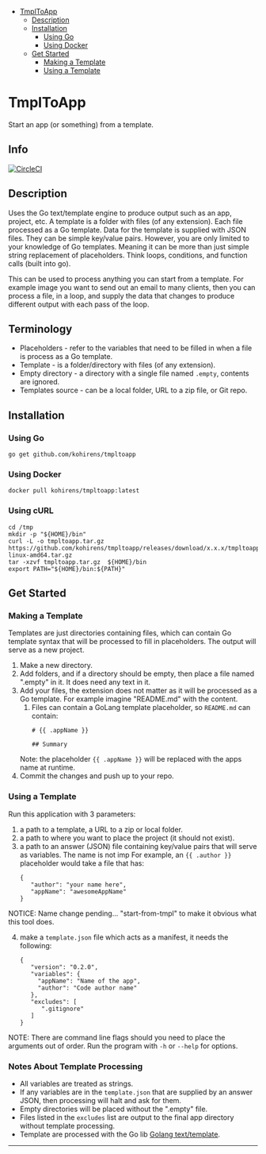* [TmplToApp](#tmpltoapp)
    * [Description](#description)
    * [Installation](#installation)
        * [Using Go](#using-go)
        * [Using Docker](#using-docker)
    * [Get Started](#get-started)
        * [Making a Template](#making-a-template)
        * [Using a Template](#using-a-template)

# TmplToApp

Start an app (or something) from a template.

## Info

[![CircleCI](https://dl.circleci.com/status-badge/img/gh/kohirens/tmpltoapp/tree/main.svg?style=shield)](https://dl.circleci.com/status-badge/redirect/gh/kohirens/tmpltoapp/tree/main)

## Description

Uses the Go text/template engine to produce output such as an app, project, etc.
A template is a folder with files (of any extension). Each file processed as a
Go template. Data for the template is supplied with JSON files. They can be
simple key/value pairs. However, you are only limited to your knowledge of Go
templates. Meaning it can be more than just simple string replacement of
placeholders. Think loops, conditions, and function calls (built into go).

This can be used to process anything you can start from a template. For example
image you want to send out an email to many clients, then you can process
a file, in a loop, and supply the data that changes to produce different output
with each pass of the loop.

## Terminology

* Placeholders - refer to the variables that need to be filled in when a file
  is process as a Go template.
* Template - is a folder/directory with files (of any extension).
* Empty directory - a directory with a single file named `.empty`, contents
  are ignored.
* Templates source - can be a local folder, URL to a zip file, or Git repo.

## Installation

### Using Go

```
go get github.com/kohirens/tmpltoapp
```

### Using Docker

```
docker pull kohirens/tmpltoapp:latest
```

### Using cURL

```
cd /tmp
mkdir -p "${HOME}/bin"
curl -L -o tmpltoapp.tar.gz https://github.com/kohirens/tmpltoapp/releases/download/x.x.x/tmpltoapp-linux-amd64.tar.gz
tar -xzvf tmpltoapp.tar.gz  ${HOME}/bin
export PATH="${HOME}/bin:${PATH}"
```

## Get Started

### Making a Template

Templates are just directories containing files, which can contain Go template
syntax that will be processed to fill in placeholders. The output will serve as
a new project.

1. Make a new directory.
2. Add folders, and if a directory should be empty, then place a file named
   ".empty" in it. It does need any text in it.
3. Add your files, the extension does not matter as it will be processed as a Go template. For example imagine "README.md" with the content.
   1. Files can contain a GoLang template placeholder, so `README.md` can contain:
      ```gotemplate
      # {{ .appName }}

      ## Summary
      ```
   Note: the placeholder `{{ .appName }}` will be replaced with the apps name at runtime.
4. Commit the changes and push up to your repo.

### Using a Template

Run this application with 3 parameters:
1. a path to a template, a URL to a zip or local folder.
2. a path to where you want to place the project (it should not exist).
3. a path to an answer (JSON) file containing key/value pairs that will
   serve as variables. The name is not imp For example, an `{{ .author }}`
   placeholder would take a file that has:
   ```
   {
      "author": "your name here",
      "appName": "awesomeAppName"
   }
   ```
NOTICE: Name change pending... "start-from-tmpl" to make it obvious what this
tool does.

4. make a `template.json` file which acts as a manifest, it needs the following:
   ```
   {
      "version": "0.2.0",
      "variables": {
        "appName": "Name of the app",
        "author": "Code author name"
      },
      "excludes": [
         ".gitignore"
      ]
   }
   ```
NOTE: There are command line flags should you need to place the arguments
      out of order. Run the program with `-h` or `--help` for options.

### Notes About Template Processing

* All variables are treated as strings.
* If any variables are in the `template.json` that are supplied by an answer JSON, then processing will halt and ask for them. 
* Empty directories will be placed without the ".empty" file.
* Files listed in the `excludes` list are output to the final app directory without template processing.
* Template are processed with the Go lib [Golang text/template].

---

[Golang text/template]: https://golang.org/pkg/text/template/
